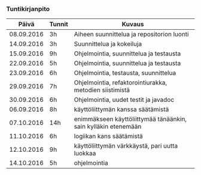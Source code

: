 ### Tuntikirjanpito
Päivä | Tunnit | Kuvaus
--------------- | ----- | ------
08.09.2016 | 3h | Aiheen suunnittelua ja repositorion luonti
14.09.2016 | 3h | Suunnittelua ja kokeiluja
15.09.2016 | 9h | Ohjelmointia, suunnittelua ja testausta
22.09.2016 | 5h | Ohjelmointia, suunnittelua ja testausta
23.09.2016 | 6h | Ohjelmointia, testausta, suunnittelua
29.09.2016 | 7h | Ohjelmointia, refaktorointiurakka, metodien siistimistä
30.09.2016 | 6h | Ohjelmointia, uudet testit ja javadoc
06.09.2016 | 8h | käyttöliittymän kanssa säätämistä
07.10.2016 | 14h | enimmäkseen käyttöliittymää tänäänkin, sain kylläkin etenemään
11.10.2016 | 6h | logiikan kans säätämistä
12.10.2016 | 9h | käyttöliittymän värkkäystä, pari uutta luokkaa
14.10.2016 | 5h | ohjelmointia
